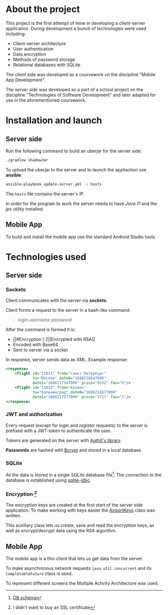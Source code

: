 # About the project

This project is the first attempt of mine in developing a client-server application. During development a bunch of technologies were used including:
- Client-server architecture
- User authentication
- Data encryption
- Methods of password storage
- Relational databases with SQLite

The _client side_ was developed as a coursework on the discipline "Mobile App Development".

The _server side_ was developed as a part of a school project on the discipline "Technologies of Software Development" and later adapted for use in the aforementioned coursework.

# Installation and launch

## Server side

Run the following command to build an uberjar for the server side:
```bash
./gradlew shadowJar
```

To upload the uberjar to the server and to launch the appliaction use __ansible__:
```bash
ansible-playbook update-server.yml -i hosts
```

The `hosts` file contains the server's IP.

In order for the program to work the server needs to have _Java 11_ and the _jps_ utility installed.

## Mobile App

To build and install the mobile app use the standard Android Studio tools.

# Technologies used

## Server side

### Sockets

Client communicates with the server via __sockets__.

Client forms a request to the server in a bash-like command:
> login _username password_

After the command is formed it is:
- [[#Encryption [ 2]|Encrypted with RSA]]
- Encoded with Base64
- Sent to server via a socket

In response, server sends data as XML.
Example response:
```xml
<response>
	<flight id="11031" from="Санкт-Петербург"
			to="Москва" date0="1686216647000"
			date1="1686217547000" price="6532" fav="0"/>
	<flight id="11032" from="Казань"
			to="Калининград" date0="1686216677000"
			date1="1686217577000" price="3717" fav="1"/>
</response>
```

### JWT and authorization

Every request (except for _login_ and _register_ requests) to the server is prefixed with a JWT-token to authenticate the user.

Tokens are generated on the server with [Auth0's library](https://github.com/auth0/java-jwt).

__Passwords__ are hashed with [Bcrypt](https://github.com/patrickfav/bcrypt) and stored in a local database.

### SQLite

All the data is stored in a single SQLite database file[^1]. The connection to the database is established using [sqlite-jdbc](https://github.com/xerial/sqlite-jdbc).

### Encryption [^2]

The encryption keys are created at the first start of the server side application.
To make working with keys easier the [AirportKeys](keys/src/main/java/keys/AirportKeys.java) class was written.

This auxiliary class lets us create, save and read the encryption keys, as well as encrypt/decrypt data using the RSA algorithm.

##  Mobile App

The mobile app is a thin client that lets us get data from the server.

To make asynchronous network requests `java.util.concurrent` and its `CompletableFuture` class is used.

To represent different screens the Multiple Activity Architecture was used.

[^1]: [DB schema](https://github.com/Vhhg13/Airport/blob/9452f4bbbbd7701ca5f2a5bd4aaa4dd6c73addf9/db_schema.png)
[^2]: I didn't want to buy an SSL certificate
